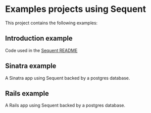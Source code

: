 # Examples projects using Sequent

This project contains the following examples:

## Introduction example
Code used in the [Sequent README](https://github.com/zilverline/sequent)

## Sinatra example
A Sinatra app using Sequent backed by a postgres database.

## Rails example
A Rails app using Sequent backed by a postgres database.
